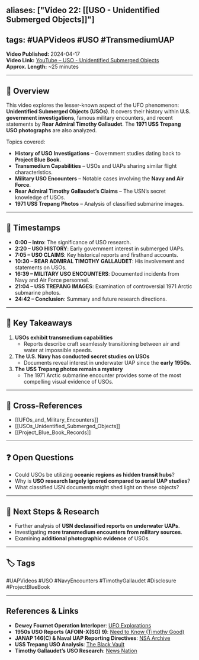 ## aliases: ["Video 22: [[USO - Unidentified Submerged Objects]]"]

## tags: #UAPVideos #USO #TransmediumUAP

**Video Published:** 2024-04-17  
**Video Link:** [YouTube – USO - Unidentified Submerged Objects](https://www.youtube.com/watch?v=U-jrx_giINA)  
**Approx. Length:** ~25 minutes

---

## 📌 Overview

This video explores the lesser-known aspect of the UFO phenomenon: **Unidentified Submerged Objects (USOs)**. It covers their history within **U.S. government investigations**, famous military encounters, and recent statements by **Rear Admiral Timothy Gallaudet**. The **1971 USS Trepang USO photographs** are also analyzed.

Topics covered:

- **History of USO Investigations** – Government studies dating back to **Project Blue Book**.
- **Transmedium Capabilities** – USOs and UAPs sharing similar flight characteristics.
- **Military USO Encounters** – Notable cases involving the **Navy and Air Force**.
- **Rear Admiral Timothy Gallaudet’s Claims** – The USN’s secret knowledge of USOs.
- **1971 USS Trepang Photos** – Analysis of classified submarine images.

---

## 🎥 Timestamps

- **0:00 – Intro**: The significance of USO research.
- **2:20 – USO HISTORY**: Early government interest in submerged UAPs.
- **7:05 – USO CLAIMS**: Key historical reports and firsthand accounts.
- **10:30 – REAR ADMIRAL TIMOTHY GALLAUDET**: His involvement and statements on USOs.
- **16:39 – MILITARY USO ENCOUNTERS**: Documented incidents from Navy and Air Force personnel.
- **21:04 – USS TREPANG IMAGES**: Examination of controversial 1971 Arctic submarine photos.
- **24:42 – Conclusion**: Summary and future research directions.

---

## 📝 Key Takeaways

1. **USOs exhibit transmedium capabilities**
    - Reports describe craft seamlessly transitioning between air and water at impossible speeds.
2. **The U.S. Navy has conducted secret studies on USOs**
    - Documents reveal interest in underwater UAP since the **early 1950s**.
3. **The USS Trepang photos remain a mystery**
    - The 1971 Arctic submarine encounter provides some of the most compelling visual evidence of USOs.

---

## 🔗 Cross-References

- [[UFOs_and_Military_Encounters]]
- [[USOs_Unidentified_Submerged_Objects]]
- [[Project_Blue_Book_Records]]

---

## ❓ Open Questions

- Could USOs be utilizing **oceanic regions as hidden transit hubs**?
- Why is **USO research largely ignored compared to aerial UAP studies**?
- What classified USN documents might shed light on these objects?

---

## 🔮 Next Steps & Research

- Further analysis of **USN declassified reports on underwater UAPs**.
- Investigating **more transmedium encounters from military sources**.
- Examining **additional photographic evidence** of USOs.

---

## 🏷️ Tags

#UAPVideos #USO #NavyEncounters #TimothyGallaudet #Disclosure #ProjectBlueBook

---

## **References & Links**

- **Dewey Fournet Operation Interloper**: [UFO Explorations](https://www.ufoexplorations.com/_files/ugd/aa4aac_a0261f418177495ca81a5c831721b607.pdf)
- **1950s USO Reports (AFOIN-X(SG) 9)**: [Need to Know (Timothy Good)](https://archive.org/details/needtoknow00good/page/145/mode/1up)
- **JANAP 146(C) & Naval UAP Reporting Directives**: [NSA Archive](https://www.nsa.gov/portals/75/documents/news-features/declassified-documents/ufo/janap_146.pdf)
- **USS Trepang USO Analysis**: [The Black Vault](https://www.theblackvault.com/casefiles/arctic-ufo-photographs-uss-trepang-ssn-674-march-1971/)
- **Timothy Gallaudet’s USO Research**: [News Nation](https://www.youtube.com/watch?v=M01DWnEQeSI)